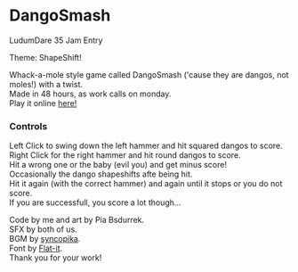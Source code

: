 # DangoSmash
LudumDare 35 Jam Entry

Theme: ShapeShift!

Whack-a-mole style game called DangoSmash ('cause they are dangos, not moles!) with a twist.  
Made in 48 hours, as work calls on monday.  
Play it online [here!](pgunited.com/unity/DangoSmash/)

### Controls
Left Click to swing down the left hammer and hit squared dangos to score.  
Right Click for the right hammer and hit round dangos to score.  
Hit a wrong one or the baby (evil you) and get minus score!    
Occasionally the dango shapeshifts afte being hit.  
Hit it again (with the correct hammer) and again until it stops or you do not score.  
If you are successfull, you score a lot though...

Code by me and art by Pia Bsdurrek.  
SFX by both of us.  
BGM by [syncopika](http://opengameart.org/content/happy-bgm-pianoviolinflutedrums).  
Font by [Flat-it](http://flat-it.com/).  
Thank you for your work!
